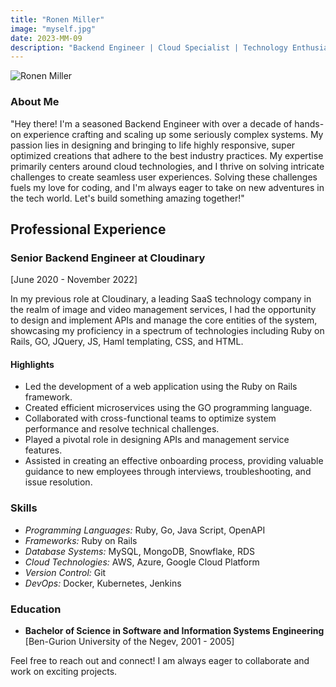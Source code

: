 ```yaml
---
title: "Ronen Miller"
image: "myself.jpg"
date: 2023-MM-09
description: "Backend Engineer | Cloud Specialist | Technology Enthusiast"
--- 
```


![Ronen Miller](/images/myself.jpg)

### About Me
"Hey there! I'm a seasoned Backend Engineer with over a decade of hands-on experience crafting and scaling up some seriously complex systems. My passion lies in designing and bringing to life highly responsive, super optimized creations that adhere to the best industry practices. My expertise primarily centers around cloud technologies, and I thrive on solving intricate challenges to create seamless user experiences. Solving these challenges fuels my love for coding, and I'm always eager to take on new adventures in the tech world. Let's build something amazing together!"

## Professional Experience

### Senior Backend Engineer at Cloudinary
[June 2020 - November 2022]

In my previous role at Cloudinary, a leading SaaS technology company in the realm of image and video management services, I had the opportunity to design and implement APIs and manage the core entities of the system, showcasing my proficiency in a spectrum of technologies including Ruby on Rails, GO, JQuery, JS, Haml templating, CSS, and HTML.

#### Highlights
- Led the development of a web application using the Ruby on Rails framework.
- Created efficient microservices using the GO programming language.
- Collaborated with cross-functional teams to optimize system performance and resolve
  technical challenges.
- Played a pivotal role in designing APIs and management service features.
- Assisted in creating an effective onboarding process, providing valuable guidance to
  new employees through interviews, troubleshooting, and issue resolution.

### Skills
- *Programming Languages:* Ruby, Go, Java Script, OpenAPI
- *Frameworks:* Ruby on Rails
- *Database Systems:* MySQL, MongoDB, Snowflake, RDS
- *Cloud Technologies:* AWS, Azure, Google Cloud Platform
- *Version Control:* Git
- *DevOps:* Docker, Kubernetes, Jenkins

### Education

- **Bachelor of Science in Software and Information Systems Engineering** 
[Ben-Gurion University of the Negev, 2001 - 2005]
<!-- ![[Ben-Gurion University of the Negev](/images/logo.png) -->

Feel free to reach out and connect! 
I am always eager to collaborate and work on exciting projects.


